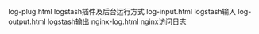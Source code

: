 log-plug.html   logstash插件及后台运行方式
log-input.html  logstash输入
log-output.html logstash输出
nginx-log.html  nginx访问日志